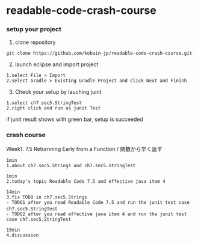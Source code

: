 # readable-code-crash-course

### setup your project

1. clone repository 

```
git clone https://github.com/kobain-jp/readable-code-crash-course.git
```

2. launch eclipse and import project

```
1.select File > Import 
2.select Gradle > Existing Gradle Project and click Next and Finish

```

3. Check your setup by lauching junit

```
1.select ch7.sec5.StringTest
2.right click and run as junit Test

```

if junit result shows with green bar, setup is succeeded

### crash course

Week1. 7.5 Returnning Early from a Function / 関数から早く返す

```
1min
1.about ch7.sec5.Strings and ch7.sec5.StringTest

1min
2.today's topic Readable Code 7.5 and effective java item 4

14min
3.fix TODO in ch7.sec5.Strings
- TODO1 after you read Readable Code 7.5 and run the junit test case ch7.sec5.StringTest　　　
- TODO2 after you read effective java item 4 and run the junit test case ch7.sec5.StringTest 

15min
4.discussion

```



